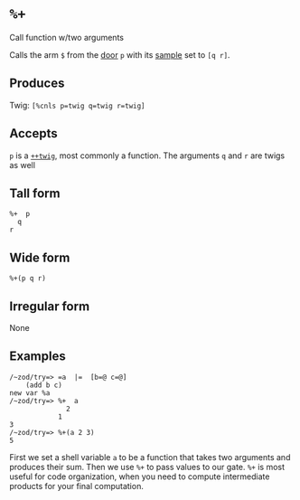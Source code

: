`%+`
====

Call function w/two arguments

Calls the arm `$` from the [door]() `p` with its [sample]() set to `[q r]`.

Produces
--------

Twig: `[%cnls p=twig q=twig r=twig]`

Accepts
-------

`p` is a [`++twig`](), most commonly a function. The arguments `q` and `r` are
twigs as well

Tall form
---------

    %+  p
      q
    r

Wide form
---------

    %+(p q r)

Irregular form
--------------

None

Examples
--------

    /~zod/try=> =a  |=  [b=@ c=@]
        (add b c)
    new var %a
    /~zod/try=> %+  a
                  2
                1
    3
    /~zod/try=> %+(a 2 3)
    5

First we set a shell variable `a` to be a function that takes two arguments
and produces their sum. Then we use `%+` to pass values to our gate.
`%+` is most useful for code organization, when you need to compute
intermediate products for your final computation.
